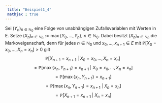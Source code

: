 ```yaml
---
 title: "Beispiel1_4"
 mathjax : true
---
```

Sei $(Y_{n})_{n \in \mathbb{N}_{0}}$ eine Folge von unabhängigen
Zufallsvariablen mit Werten in E. Setze
$(X_{n})_{n \in \mathbb{N}_{0}} := \max \lbrace Y_{0},...,Y_{n} \rbrace, \: n \in \mathbb{N}_{0}$.
Dabei besitzt $(X_{n})_{n \in \mathbb{N}_{0}}$ die Markoveigenschaft,
denn für jedes $n \in \mathbb{N}_{0}$ und $x_{0},...,x_{n+1} \in E$ mit
$\mathbb{P}[X_{0} = x_{0},...,X_{n} = x_{n}]>0$ gilt
$$\mathbb{P}[X_{n+1} = x_{n+1} \: | \: X_{0} = x_{0},...,X_{n} = x_{n}]$$
$$= \mathbb{P}[\max\lbrace x_{n}, Y_{n+1} \rbrace = x_{n+1} \: | \: X_{0} = x_{0},...,X_{n} = x_{n}]$$
$$= \mathbb{P}[\max\lbrace x_{n}, Y_{n+1} \rbrace 
= x_{n+1}]$$
$$= \mathbb{P}[\max\lbrace x_{n}, Y_{n+1} \rbrace = x_{n+1} \: | \: X_{n} = x_{n}]$$
$$= \mathbb{P}[X_{n+1} = x_{n+1} \: | \: X_{n} = x_{n}]$$
